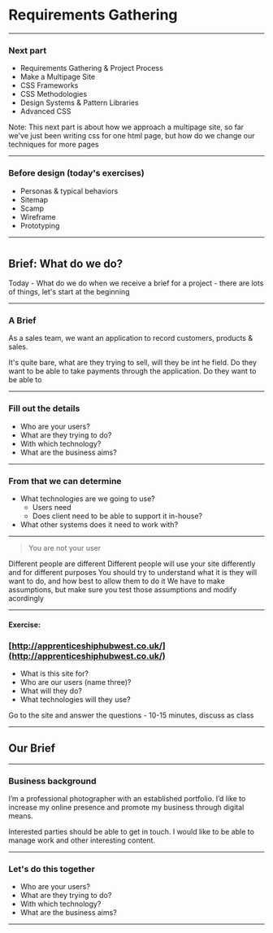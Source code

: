 # Requirements Gathering
---

### Next part

- Requirements Gathering & Project Process
- Make a Multipage Site
- CSS Frameworks
- CSS Methodologies
- Design Systems & Pattern Libraries
- Advanced CSS

Note: This next part is about how we approach a multipage site, so far we've just been writing css for one html page, but how do we change our techniques for more pages


---

### Before design (today's exercises)

- Personas & typical behaviors
- Sitemap
- Scamp
- Wireframe
- Prototyping

---

#
## Brief: What do we do?


Today - What do we do when we receive a brief for a project - there are lots of things, let's start at the beginning

---

### A Brief

As a sales team, we want an application to record customers, products & sales.

It's quite bare, what are they trying to sell, will they be int he field. Do they want to be able to take payments through the application. Do they want to be able to

---

### Fill out the details

- Who are your users?
- What are they trying to do?
- With which technology?
- What are the business aims?

---

### From that we can determine

- What technologies are we going to use?
    - Users need
    - Does client need to be able to support it in-house?
- What other systems does it need to work with?

---
>You are not your user

Different people are different
Different people will use your site differently and for different purposes
You should try to understand what it is they will want to do, and how best to allow them to do it
We have to make assumptions, but make sure you test those assumptions and modify acordingly

---

#### Exercise:

### [http://apprenticeshiphubwest.co.uk/](http://apprenticeshiphubwest.co.uk/)

- What is this site for?
- Who are our users (name three)?
- What will they do?
- What technologies will they use?

Go to the site and answer the questions - 10-15 minutes, discuss as class

---
## Our Brief


---

### Business background

I’m a professional photographer with an established portfolio. I’d like to increase my online presence and promote my business through digital means.

Interested parties should be able to get in touch. I would like to be able to manage work and other interesting content.

---

### Let's do this together

- Who are your users?
- What are they trying to do?
- With which technology?
- What are the business aims?

---

